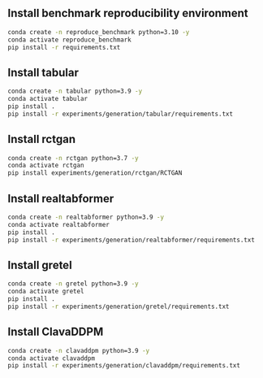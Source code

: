 ## Install benchmark reproducibility environment
```bash
conda create -n reproduce_benchmark python=3.10 -y
conda activate reproduce_benchmark
pip install -r requirements.txt
```

## Install tabular
```bash
conda create -n tabular python=3.9 -y
conda activate tabular
pip install .
pip install -r experiments/generation/tabular/requirements.txt
```

## Install rctgan
```bash
conda create -n rctgan python=3.7 -y
conda activate rctgan
pip install experiments/generation/rctgan/RCTGAN 
```

## Install realtabformer
```bash
conda create -n realtabformer python=3.9 -y
conda activate realtabformer
pip install .
pip install -r experiments/generation/realtabformer/requirements.txt
```

## Install gretel
```bash
conda create -n gretel python=3.9 -y
conda activate gretel
pip install .
pip install -r experiments/generation/gretel/requirements.txt
```

## Install ClavaDDPM
```bash
conda create -n clavaddpm python=3.9 -y
conda activate clavaddpm
pip install -r experiments/generation/clavaddpm/requirements.txt
```
